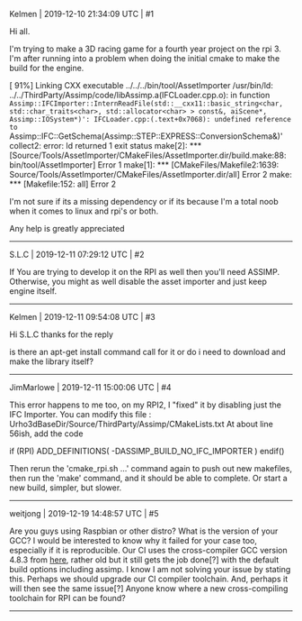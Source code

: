 Kelmen | 2019-12-10 21:34:09 UTC | #1

Hi all.

I'm trying to make a 3D racing game for a fourth year project on the rpi 3.
I'm after running into a problem when doing the initial cmake to make the build for the engine.

[ 91%] Linking CXX executable ../../../bin/tool/AssetImporter
/usr/bin/ld: ../../ThirdParty/Assimp/code/libAssimp.a(IFCLoader.cpp.o): in function `Assimp::IFCImporter::InternReadFile(std::__cxx11::basic_string<char, std::char_traits<char>, std::allocator<char> > const&, aiScene*, Assimp::IOSystem*)':
IFCLoader.cpp:(.text+0x7068): undefined reference to `Assimp::IFC::GetSchema(Assimp::STEP::EXPRESS::ConversionSchema&)'
collect2: error: ld returned 1 exit status
make[2]: *** [Source/Tools/AssetImporter/CMakeFiles/AssetImporter.dir/build.make:88: bin/tool/AssetImporter] Error 1
make[1]: *** [CMakeFiles/Makefile2:1639: Source/Tools/AssetImporter/CMakeFiles/AssetImporter.dir/all] Error 2
make: *** [Makefile:152: all] Error 2
 
I'm not sure if its a missing dependency or if its because I'm a total noob when it comes to linux and rpi's or both.

Any help is greatly appreciated

-------------------------

S.L.C | 2019-12-11 07:29:12 UTC | #2

If You are trying to develop it on the RPI as well then you'll need ASSIMP. Otherwise, you might as well disable the asset importer and just keep engine itself.

-------------------------

Kelmen | 2019-12-11 09:54:08 UTC | #3

Hi S.L.C thanks for the reply

is there an apt-get install command call for it or do i need to download and make the library itself?

-------------------------

JimMarlowe | 2019-12-11 15:00:06 UTC | #4

This error happens to me too, on my RPI2,  I "fixed" it by disabling just the IFC Importer.  You can modify this file : Urho3dBaseDir/Source/ThirdParty/Assimp/CMakeLists.txt
At about line 56ish, add the code

if (RPI)
  ADD_DEFINITIONS( -DASSIMP_BUILD_NO_IFC_IMPORTER )
endif()

Then rerun the 'cmake_rpi.sh ...' command again to push out new makefiles, then run the 'make' command, and it should be able to complete. Or start a new build, simpler, but slower.

-------------------------

weitjong | 2019-12-19 14:48:57 UTC | #5

Are you guys using Raspbian or other distro? What is the version of your GCC? I would be interested to know why it failed for your case too, especially if it is reproducible. Our CI uses the cross-compiler GCC version  4.8.3 from [here](https://github.com/raspberrypi/tools/tree/master/arm-bcm2708/gcc-linaro-arm-linux-gnueabihf-raspbian-x64), rather old but it still gets the job done[?] with the default build options including assimp. I know I am not solving your issue by stating this. Perhaps we should upgrade our CI compiler toolchain. And, perhaps it will then see the same issue[?] Anyone know where a new cross-compiling toolchain for RPI can be found?

-------------------------

